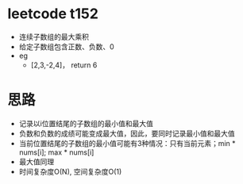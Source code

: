 # leetcode t152
- 连续子数组的最大乘积
- 给定子数组包含正数、负数、0
- eg
    - [2,3,-2,4]， return 6

# 思路
- 记录以i位置结尾的子数组的最小值和最大值
- 负数和负数的成绩可能变成最大值，因此，要同时记录最小值和最大值
- 当前位置结尾的子数组的最小值可能有3种情况：只有当前元素；min * nums[i]; max * nums[i]
- 最大值同理
- 时间复杂度O(N), 空间复杂度O(1)